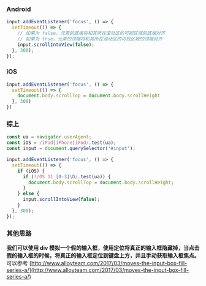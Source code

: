 ### Android

```js
input.addEventListener('focus', () => {
  setTimeout(() => {
    // 如果为 false，元素的底端将和其所在滚动区的可视区域的底端对齐
    // 如果为 true，元素的顶端将和其所在滚动区的可视区域的顶端对齐
    input.scrollIntoView(false);
  }, 300);
});
```

### iOS

```js
input.addEventListener('focus', () => {
  setTimeout(() => {
    document.body.scrollTop = document.body.scrollHeight
  }, 300)
})
```

### 综上

```js
const ua = navigator.userAgent;
const iOS = /iPad|iPhone|iPod/.test(ua);
const input = document.querySelector('#input');

input.addEventListener('focus', () => {
  setTimeout(() => {
    if (iOS) {
      if (!/OS 11_[0-3]\D/.test(ua)) {
        document.body.scrollTop = document.body.scrollHeight;   
      }
    } else {
      input.scrollIntoView(false);
    }
  }, 300);
});
```

### 其他思路

**我们可以使用 div 模拟一个假的输入框，使用定位将真正的输入框隐藏掉，当点击假的输入框的时候，将真正的输入框定位到键盘上方，并且手动获取输入框焦点。**
可以参考 [http://www.alloyteam.com/2017/03/moves-the-input-box-fill-series-a/](http://www.alloyteam.com/2017/03/moves-the-input-box-fill-series-a/)